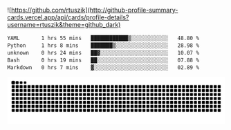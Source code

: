 ![https://github.com/rtuszik](http://github-profile-summary-cards.vercel.app/api/cards/profile-details?username=rtuszik&theme=github_dark)

<!--START_SECTION:waka-->

```txt
YAML       1 hrs 55 mins   ████████████▒░░░░░░░░░░░░   48.80 %
Python     1 hrs 8 mins    ███████▒░░░░░░░░░░░░░░░░░   28.98 %
unknown    0 hrs 24 mins   ██▓░░░░░░░░░░░░░░░░░░░░░░   10.07 %
Bash       0 hrs 19 mins   ██░░░░░░░░░░░░░░░░░░░░░░░   07.88 %
Markdown   0 hrs 7 mins    ▓░░░░░░░░░░░░░░░░░░░░░░░░   02.89 %
```

<!--END_SECTION:waka-->

![](https://raw.githubusercontent.com/rtuszik/rtuszik/output/github-contribution-grid-snake-dark.svg)
